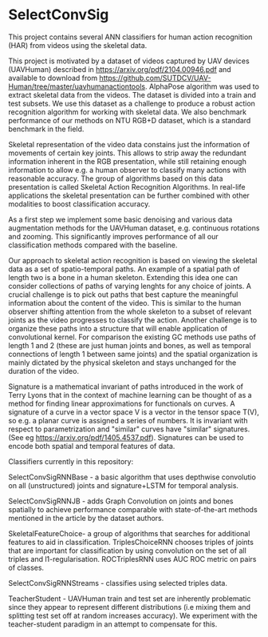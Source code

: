 # SelectConvSig

This project contains several ANN classifiers for human action recognition (HAR) from videos using the skeletal data.

This project is motivated by a dataset of videos captured by UAV devices (UAVHuman) described in https://arxiv.org/pdf/2104.00946.pdf and available to download from https://github.com/SUTDCV/UAV-Human/tree/master/uavhumanactiontools. AlphaPose algorithm was used to extract skeletal data from the videos. The dataset is divided into a train and test subsets. We use this dataset as a challenge to produce a robust action recognition algorithm for working with skeletal data. We also benchmark performance of our methods on NTU RGB+D dataset, which is a standard benchmark in the field. 

Skeletal representation of the video data constains just the information of movements of certain key joints. This allows to strip away the redundant information inherent in the RGB presentation, while still retaining enough information to allow e.g. a human observer to classify many actions with reasonable accuracy. The group of algorithms based on this data presentation is called Skeletal Action Recognition Algorithms. In real-life applications the skeletal presentation can be further combined with other modalities to boost classification accuracy.

As a first step we implement some basic denoising and various data augmentation methods for the UAVHuman dataset, e.g. continuous rotations and zooming. This significantly improves performance of all our classification methods compared with the baseline. 

Our approach to skeletal action recognition is based on viewing the skeletal data as a set of spatio-temporal paths. An example of a spatial path of length two is a bone in a human skeleton. Extending this idea one can consider collections of paths of varying lenghts for any choice of joints. A crucial challenge is to pick out paths that best capture the meaningful information about the content of the video. This is similar to the human observer shifting attention from the whole skeleton to a subset of relevant joints as the video progresses to classify the action. Another challenge is to organize these paths into a structure that will enable application of convolutional kernel. For comparison the existing GC methods use paths of length 1 and 2 (these are just human joints and bones, as well as temporal connections of length 1 between same joints) and the spatial organization is mainly dictated by the physical skeleton and stays unchanged for the duration of the video. 

Signature is a mathematical invariant of paths introduced in the work of Terry Lyons that in the context of machine learning can be thought of as a method for finding linear approximations for functionals on curves. A signature of a curve in a vector space V is a vector in the tensor space T(V), so e.g. a planar curve is assigned a series of numbers. It is invariant with respect to parametrization and "similar" curves have "similar" signatures. (See eg https://arxiv.org/pdf/1405.4537.pdf). Signatures can be used to encode both spatial and temporal features of data.

Classifiers currently in this repository: 

SelectConvSigRNNBase - a basic algorithm that uses depthwise convolutio on all (unstructured) joints and signature+LSTM for temporal analysis. 

SelectConvSigRNNJB  - adds Graph Convolution on joints and bones spatially to achieve performance comparable with state-of-the-art methods mentioned in the article by the dataset authors.

SkeletalFeatureChoice- a group of algorithms that searches for additional features to aid in classification. TriplesChoiceRNN chooses triples of joints that are important for classification by using convolution on the set of all triples and l1-regularisation. ROCTriplesRNN uses AUC ROC metric on pairs of classes.

SelectConvSigRNNStreams - classifies using selected triples data.

TeacherStudent - UAVHuman train and test set are inherently problematic since they appear to represent different distributions (i.e mixing them and splitting test set off at random increases accuracy). We experiment with the teacher-student paradigm in an attempt to compensate for this.


